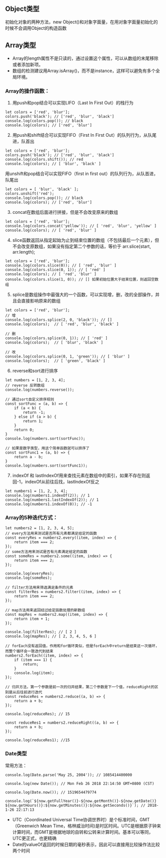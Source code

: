 ## Object类型

初始化对象的两种方法，new Object()和对象字面量，在用对象字面量初始化的时候不会调用Object的构造函数

## Array类型

* Array的length属性不是只读的，通过设置这个属性，可以从数组的末尾移除或者添加新项。
* 数组的检测建议用Array.isArray()，而不是instance，这样可以避免有多个全局环境。

### Array的操作函数：

1. 用push和pop结合可以实现LIFO（Last In First Out）的栈行为


```
let colors = ['red', 'blur'];
colors.push('black'); // ['red', 'blur', 'black']
console.log(colors.pop()); // black
console.log(colors); // ['red', 'blur']
```

2. 用push和shift结合可以实现FIFO（First In First Out）的队列行为，从队尾进，队首出

```
let colors = ['red', 'blur'];
colors.push('black'); // ['red', 'blur', 'black']
console.log(colors.shift()); // red
console.log(colors); // [ 'blur', 'black' ]
```

用unshift和pop结合可以实现FIFO（first in first out）的队列行为，从队首进，队尾出

```
let colors = [ 'blur', 'black' ];
colors.unshift('red');
console.log(colors.pop()); // black
console.log(colors); // ['red', 'blur']
```


3. concat在数组后面进行拼接，但是不会改变原来的数组

```
let colors = ['red', 'blur'];
console.log(colors.concat('yellow')); // [ 'red', 'blur', 'yellow' ]
console.log(colors); // [ 'red', 'blur' ]
```

4. slice函数返回从指定起始为止到结束位置的数组（不包括最后一个元素），但不会改变原数组，如果没有指定第二个参数的话，等价于 arr.slice(start, arr.length);

```
let colors = ['red', 'blur'];
console.log(colors.slice(0)); // [ 'red', 'blur' ]
console.log(colors.slice(0, 1)); // [ 'red' ]
console.log(colors); // [ 'red', 'blur' ]
console.log(colors.slice(1, 0)); // [] 如果初始位置大于结束位置，则返回空数组
```

5. splice是数组操作中最强大的一个函数，可以实现增，删，改的全部操作，并且会直接影响原来的数组


```
let colors = ['red', 'blur'];
// 增
console.log(colors.splice(2, 0, 'black')); // []
console.log(colors);  // [ 'red', 'blur', 'black' ]

// 删
console.log(colors.splice(0, 1)); // [ 'red' ]
console.log(colors);  // [ 'blur', 'black' ]

// 改
console.log(colors.splice(0, 1, 'green')); // [ 'blur' ]
console.log(colors);  // [ 'green', 'black' ]
```

6. reverse和sort进行排序


```
let numbers = [1, 2, 3, 4];
// reverse 反转数组
console.log(numbers.reverse());

// 通过sort自定义排序规则
const sortFunc = (a, b) => {
    if (a < b) {
        return -1;
    } else if (a > b) {
        return 1;
    }
    return 0;
}
console.log(numbers.sort(sortFunc));

// 如果是数字类型，用这个简单函数就可以排序了
const sortFunc1 = (a, b) => {
    return a - b;
}
console.log(numbers.sort(sortFunc1));
```

7. indexOf 和 lastIndexOf用来查找元素在数组中的索引，如果不存在则返回-1，indexOf从前往后找，lastIndexOf反之

```
let numbers1 = [1, 2, 3, 4];
console.log(numbers1.indexOf(2)); // 1
console.log(numbers1.lastIndexOf(2)); // 1
console.log(numbers1.indexOf(0)); // -1
```

### Array的5种迭代方式：


```
let numbers2 = [1, 2, 3, 4, 5];
// every方法用来测试是否所有元素都满足给定的函数
const everyRes = numbers2.every((item, index) => {
    return item === 2;
});
// some方法用来测试是否有元素满足给定的函数
const someRes = numbers2.some((item, index) => {
    return item === 2;
});

console.log(everyRes);
console.log(someRes);

// filter方法用来筛选满足条件的元素
const filterRes = numbers2.filter((item, index) => {
    return item === 2;
});

// map方法用来返回经过给定函数处理的新数组
const mapRes = numbers2.map((item, index) => {
    return item + 1;
});

console.log(filterRes); // [ 2 ]
console.log(mapRes); // [ 2, 3, 4, 5, 6 ]

// forEach没有返回值，作用和for循环类似，但是forEach中return是结束这一次循环，而整个循环会一致迭代到结束
numbers2.forEach((item, index) => {
    if (item === 1) {
        return;
    }
    console.log(item);
});

// 归并方法，第一个参数是前一次的归并结果，第二个参数是下一个值，reduceRight的区别是从后往前进行迭代
const reduceRes = numbers2.reduce((a, b) => {
    return a + b;
});

console.log(reduceRes); // 15

const reduceRes1 = numbers2.reduceRight((a, b) => {
    return a + b;
});

console.log(reduceRes1); //15
```

### Date类型

常用方法：

```
console.log(Date.parse('May 25, 2004')); // 1085414400000

console.log(new Date()); // Mon Feb 26 2018 22:14:50 GMT+0800 (CST)

console.log(Date.now()); // 1519654479774

console.log(`${now.getFullYear()}-${now.getMonth()}-${now.getDate()} ${now.getHours()}:${now.getMinutes()}:${now.getSeconds()}`); // 2018-1-26 22:17:13

```

* UTC（Coordinated Universal Time协调世界时）是个标准时间，GMT（Greenwich Mean Time，格林威治时间)是时区时间。UTC是根据原子钟来计算时间，而GMT是根据地球的自转和公转来计算时间。基本可以等同，UTC更正式，也更精确
* Date的valueOf返回的时候日期的毫秒表示，因此可以直接用比较操作法比较两个时间
